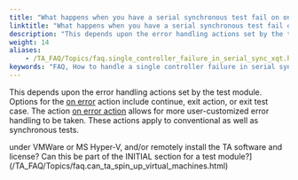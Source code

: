 ```yaml
--- 
title: "What happens when you have a serial synchronous test fail on one controller: do you have the option of continuing or stopping the test execution?"
linktitle: "What happens when you have a serial synchronous test fail on one controller: do you have the option of continuing or stopping the test execution?"
description: "This depends upon the error handling actions set by the test module. Options for the on error action include continue , exit action , or exit test case . The action on error action allows for more ..."
weight: 14
aliases: 
    - /TA_FAQ/Topics/faq.single_controller_failure_in_serial_sync_xqt.html
keywords: "FAQ, How to handle a single controller failure in serial synchronous testing?"
---
```


This depends upon the error handling actions set by the test module. Options for the [on error](/TA_Automation/Topics/bia_on_error.html) action include continue, exit action, or exit test case. The action [on error action](/TA_Automation/Topics/bia_on_error_action.html) allows for more user-customized error handling to be taken. These actions apply to conventional as well as synchronous tests.


under VMWare or MS Hyper-V, and/or remotely install the TA software and license? Can this be part of the INITIAL section for a test module?](/TA_FAQ/Topics/faq.can_ta_spin_up_virtual_machines.html)


